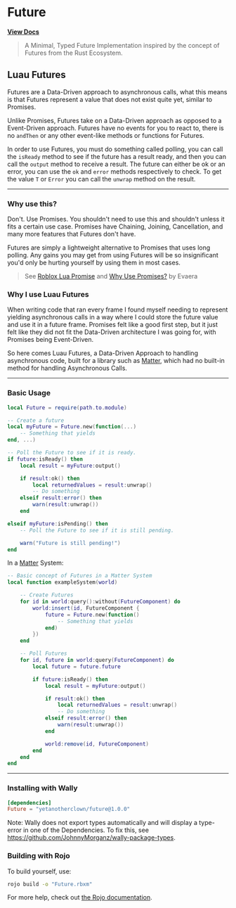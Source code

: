 # Future
**[View Docs](https://yetanotherclown.github.io/Luau-Future/)**

> A Minimal, Typed Future Implementation inspired by the concept of Futures from the Rust Ecosystem.


## Luau Futures

Futures are a Data-Driven approach to asynchronous calls, what this means is that Futures
represent a value that does not exist quite yet, similar to Promises.

Unlike Promises, Futures take on a Data-Driven approach as opposed to a Event-Driven approach.
Futures have no events for you to react to, there is no `andThen` or any other event-like methods
or functions for Futures. 

In order to use Futures, you must do something called polling, you can call the `isReady` method to see if the
future has a result ready, and then you can call the `output` method to receive a result.
The future can either be ok or an error, you can use the `ok` and `error` methods respectively to check.
To get the value `T` or `Error` you can call the `unwrap` method on the result.

---

### Why use this?

Don't. Use Promises. You shouldn't need to use this and shouldn't unless it fits a certain use case.
Promises have Chaining, Joining, Cancellation, and many more features that Futures don't have.

Futures are simply a lightweight alternative to Promises that uses long polling. Any gains you may get from
using Futures will be so insignificant you'd only be hurting yourself by using them in most cases.

> See [Roblox Lua Promise](https://eryn.io/roblox-lua-promise/)
> and [Why Use Promises?](https://eryn.io/roblox-lua-promise/docs/WhyUsePromises) by Evaera


### Why I use Luau Futures

When writing code that ran every frame I found myself needing to represent yielding asynchronous calls in a way where
I could store the future value and use it in a future frame. Promises felt like a good first step, but it just felt like
they did not fit the Data-Driven architecture I was going for, with Promises being Event-Driven.

So here comes Luau Futures, a Data-Driven Approach to handling asynchronous code,
built for a library such as [Matter](https://github.com/evaera/matter), which had no built-in method for handling Asynchronous Calls.

---

### Basic Usage

```lua
local Future = require(path.to.module)

-- Create a future
local myFuture = Future.new(function(...)
    -- Something that yields
end, ...)

-- Poll the Future to see if it is ready.
if future:isReady() then
    local result = myFuture:output()

    if result:ok() then
        local returnedValues = result:unwrap()
        -- Do something
    elseif result:error() then
        warn(result:unwrap())
    end

elseif myFuture:isPending() then
    -- Poll the Future to see if it is still pending.

    warn("Future is still pending!")
end
```

In a [Matter](https://github.com/evaera/matter) System:
```lua
-- Basic concept of Futures in a Matter System
local function exampleSystem(world)

    -- Create Futures
    for id in world:query():without(FutureComponent) do
        world:insert(id, FutureComponent {
            future = Future.new(function()
                -- Something that yields
            end)
        })
    end

    -- Poll Futures
    for id, future in world:query(FutureComponent) do
        local future = future.future

        if future:isReady() then
            local result = myFuture:output()

            if result:ok() then
                local returnedValues = result:unwrap()
                -- Do something
            elseif result:error() then
                warn(result:unwrap())
            end

            world:remove(id, FutureComponent)
        end
    end
end
```

---

### Installing with Wally

```toml
[dependencies]
Future = "yetanotherclown/future@1.0.0"
```

Note: Wally does not export types automatically and will display a type-error in one of the Dependencies.
To fix this, see https://github.com/JohnnyMorganz/wally-package-types.

### Building with Rojo

To build yourself, use: 
```bash
rojo build -o "Future.rbxm"
```

For more help, check out [the Rojo documentation](https://rojo.space/docs).
